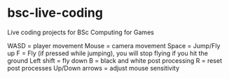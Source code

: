# bsc-live-coding
Live coding projects for BSc Computing for Games

WASD = player movement
Mouse = camera movement
Space = Jump/Fly up
F = Fly (if pressed while jumping), you will stop flying if you hit the ground
Left shift = fly down
B = black and white post processing
R = reset post processes
Up/Down arrows = adjust mouse sensitivity

